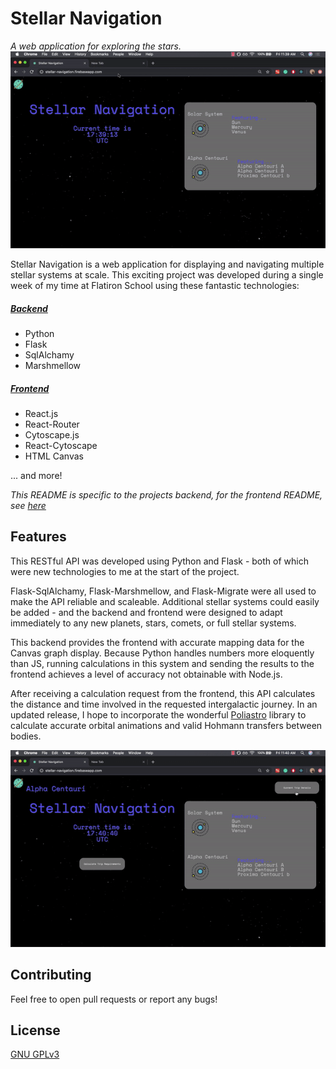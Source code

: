 # Stellar Navigation
*A web application for exploring the stars.*
![intro](https://github.com/jollyjerr/StellarNavigation-Backend/blob/master/GitHubFiles/intro.gif)

Stellar Navigation is a web application for displaying and navigating multiple stellar systems at scale.
This exciting project was developed during a single week of my time at Flatiron School using these fantastic technologies:

##### [Backend](https://github.com/jollyjerr/StellarNavigation-Backend)
- Python
- Flask
- SqlAlchamy
- Marshmellow
##### [Frontend](https://github.com/jollyjerr/StellarNavigation-Frontend)
- React.js
- React-Router
- Cytoscape.js
- React-Cytoscape
- HTML Canvas

... and more!

*This README is specific to the projects backend, for the frontend README, see [here](https://github.com/jollyjerr/StellarNavigation-Frontend)*

## Features

This RESTful API was developed using Python and Flask - both of which were new technologies to me at the start of the project.

Flask-SqlAlchamy, Flask-Marshmellow, and Flask-Migrate were all used to make the API reliable and scaleable.
Additional stellar systems could easily be added - and the backend and frontend were designed to adapt immediately to any new
planets, stars, comets, or full stellar systems.

This backend provides the frontend with accurate mapping data for the Canvas graph display. Because Python handles numbers 
more eloquently than JS, running calculations in this system and sending the results to the frontend achieves a level of accuracy
not obtainable with Node.js.

After receiving a calculation request from the frontend, this API calculates the distance and time involved in the requested
intergalactic journey. In an updated release, I hope to incorporate the wonderful [Poliastro](https://pypi.org/project/poliastro/)
library to calculate accurate orbital animations and valid Hohmann transfers between bodies.

![calculations](https://github.com/jollyjerr/StellarNavigation-Backend/blob/master/GitHubFiles/calculate.gif)


## Contributing
Feel free to open pull requests or report any bugs!

## License
[GNU GPLv3](https://choosealicense.com/licenses/gpl-3.0/)
